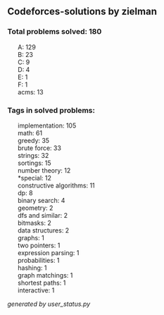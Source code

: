 ## Codeforces-solutions by zielman 

### Total problems solved: 180

<ul>
A: 129</br>
B: 23</br>
C: 9</br>
D: 4</br>
E: 1</br>
F: 1</br>
acms: 13</br>
</ul>

### Tags in solved problems:    

<ul>
implementation: 105</br>        
math: 61</br>
greedy: 35</br>
brute force: 33</br>
strings: 32</br>
sortings: 15</br>
number theory: 12</br>
*special: 12</br>
constructive algorithms: 11</br>
dp: 8</br>
binary search: 4</br>
geometry: 2</br>
dfs and similar: 2</br>
bitmasks: 2</br>
data structures: 2</br>
graphs: 1</br>
two pointers: 1</br>
expression parsing: 1</br>      
probabilities: 1</br>
hashing: 1</br>
graph matchings: 1</br>
shortest paths: 1</br>
interactive: 1</br>
</ul>

*generated by user_status.py*